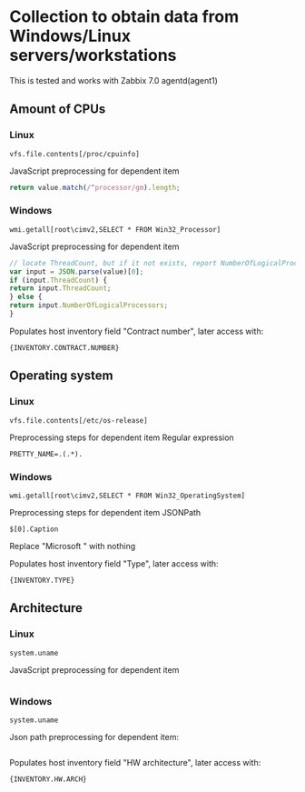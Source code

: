 # Collection to obtain data from Windows/Linux servers/workstations

This is tested and works with Zabbix 7.0 agentd(agent1)

## Amount of CPUs

### Linux
```
vfs.file.contents[/proc/cpuinfo]
```
JavaScript preprocessing for dependent item
```javascript
return value.match(/^processor/gm).length;
```

### Windows
```
wmi.getall[root\cimv2,SELECT * FROM Win32_Processor]
```
JavaScript preprocessing for dependent item
```javascript
// locate ThreadCount, but if it not exists, report NumberOfLogicalProcessors
var input = JSON.parse(value)[0];
if (input.ThreadCount) {
return input.ThreadCount;
} else {
return input.NumberOfLogicalProcessors;
}
```

Populates host inventory field "Contract number", later access with:
```
{INVENTORY.CONTRACT.NUMBER}
```

## Operating system

### Linux
```
vfs.file.contents[/etc/os-release]
```
Preprocessing steps for dependent item
Regular expression
```regex
PRETTY_NAME=.(.*).
```

### Windows
```
wmi.getall[root\cimv2,SELECT * FROM Win32_OperatingSystem]
```
Preprocessing steps for dependent item
JSONPath
```jsonpath
$[0].Caption
```
Replace "Microsoft " with nothing

Populates host inventory field "Type", later access with:
```
{INVENTORY.TYPE}
```


## Architecture

### Linux
```
system.uname
```
JavaScript preprocessing for dependent item
```javascript

```

### Windows
```
system.uname
```
Json path preprocessing for dependent item:
```javascript

```


Populates host inventory field "HW architecture", later access with:
```
{INVENTORY.HW.ARCH}
```


